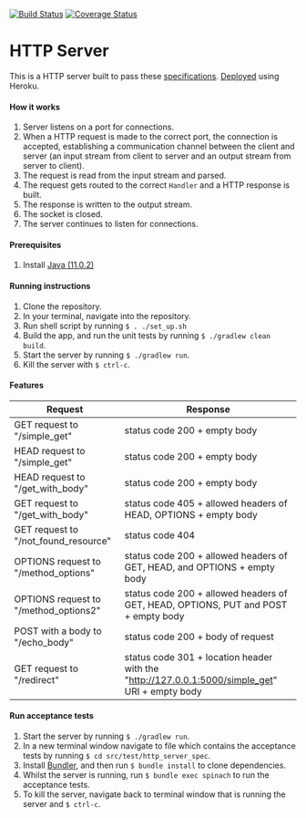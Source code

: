 [![Build Status](https://travis-ci.com/Himalee/http-server.svg?branch=master)](https://travis-ci.com/Himalee/http-server)
[![Coverage Status](https://coveralls.io/repos/github/Himalee/http-server/badge.svg?branch=master)](https://coveralls.io/github/Himalee/http-server?branch=master)

# HTTP Server

This is a HTTP server built to pass these [specifications](https://github.com/8thlight/apprenticeship_syllabus/blob/master/crafter/code_projects/http_server_part_1.md).
[Deployed](https://mysterious-retreat-84427.herokuapp.com/) using Heroku. 

#### How it works

1. Server listens on a port for connections.
2. When a HTTP request is made to the correct port, the connection is accepted, establishing a communication channel between the client and server (an input stream from client to server and an output stream from server to client).
3. The request is read from the input stream and parsed. 
4. The request gets routed to the correct `Handler` and a HTTP response is built.
5. The response is written to the output stream.
6. The socket is closed.
7. The server continues to listen for connections.

#### Prerequisites

1. Install [Java (11.0.2)](http://www.oracle.com/technetwork/java/javase/downloads/index.html)

#### Running instructions

1. Clone the repository.
2. In your terminal, navigate into the repository.
3. Run shell script by running `$ . ./set_up.sh`
4. Build the app, and run the unit tests by running `$ ./gradlew clean build`.
5. Start the server by running `$ ./gradlew run`.
6. Kill the server with `$ ctrl-c`.

#### Features

| Request | Response |
| --- | --- |
| GET request to "/simple_get" | status code 200 + empty body |
| HEAD request to "/simple_get" | status code 200 + empty body |
| HEAD request to "/get_with_body" | status code 200 + empty body |
| GET request to "/get_with_body" | status code 405 + allowed headers of HEAD, OPTIONS + empty body |
| GET request to "/not_found_resource" | status code 404 |
| OPTIONS request to "/method_options" | status code 200 + allowed headers of GET, HEAD, and OPTIONS + empty body |
| OPTIONS request to "/method_options2" | status code 200 + allowed headers of GET, HEAD, OPTIONS, PUT and POST + empty body |
| POST with a body to "/echo_body" | status code 200 + body of request |
| GET request to "/redirect" | status code 301 + location header with the "http://127.0.0.1:5000/simple_get" URI + empty body |

#### Run acceptance tests

1. Start the server by running `$ ./gradlew run`.
2. In a new terminal window navigate to file which contains the acceptance tests by running `$ cd src/test/http_server_spec`.
3. Install [Bundler](https://bundler.io/), and then run `$ bundle install` to clone dependencies.
4. Whilst the server is running, run `$ bundle exec spinach` to run the acceptance tests.
5. To kill the server, navigate back to terminal window that is running the server and `$ ctrl-c`.
